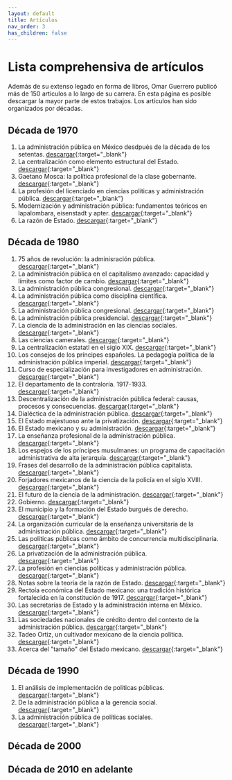 ```yaml
---
layout: default
title: Artículos
nav_order: 3
has_children: false
---
```


# Lista comprehensiva de artículos

Además de su extenso legado en forma de libros, Omar Guerrero publicó más de 150 artículos a lo largo de su carrera. En esta página es posible descargar la mayor parte de estos trabajos. Los artículos han sido organizados por décadas.

## Década de 1970
1. La administración pública en México desdpués de la década de los setentas. [descargar](/pdfs/articulos/1970/APmexSetenta.pdf){:target="_blank"}
2. La centralización como elemento estructural del Estado. [descargar](/pdfs/articulos/1970/CentralizacionEstatalSXIX.pdf){:target="_blank"}
3. Gaetano Mosca: la política profesional de la clase gobernante. [descargar](/pdfs/articulos/1970/GaetanoMosca.pdf){:target="_blank"}
4. La profesión del licenciado en ciencias políticas y administración pública. [descargar](/pdfs/articulos/1970/LicCPyAP.pdf){:target="_blank"}
5. Modernización y administración pública: fundamentos teóricos en lapalombara, eisenstadt y apter. [descargar](/pdfs/articulos/1970/ModerAP.pdf){:target="_blank"}
6. La razón de Estado. [descargar](/pdfs/articulos/1970/RazonEstado1.pdf){:target="_blank"}

## Década de 1980
1. 75 años de revolución: la adminisración pública. [descargar](/pdfs/articulos/1980/75rev.pdf){:target="_blank"}
2. La administración pública en el capitalismo avanzado: capacidad y límites como factor de cambio. [descargar](/pdfs/articulos/1980/APcapitalismoAvanzado.pdf){:target="_blank"}
3. La administración pública congresional. [descargar](/pdfs/articulos/1980/APcogresional.pdf){:target="_blank"}
4. La administración pública como disciplina científica. [descargar](/pdfs/articulos/1980/APcomoCiencia.pdf){:target="_blank"}
5. La administración pública congresional. [descargar](/pdfs/articulos/1980/APcongresional.pdf){:target="_blank"}
6. La administración pública presidencial. [descargar](/pdfs/articulos/1980/APpresidencial.pdf){:target="_blank"}
7. La ciencia de la administración en las ciencias sociales. [descargar](/pdfs/articulos/1980/CadmonCsociales.pdf){:target="_blank"}
8. Las ciencias camerales. [descargar](/pdfs/articulos/1980/CCamerales.pdf){:target="_blank"}
9. La centralización estatatl en el siglo XIX. [descargar](/pdfs/articulos/1980/CentralizacionEstatalSXIX.pdf){:target="_blank"}
10. Los consejos de los príncipes españoles. La pedagogía política de la administración pública imperial. [descargar](/pdfs/articulos/1980/ConsejosPrincipes.pdf){:target="_blank"}
11. Curso de especialización para investigadores en administración. [descargar](/pdfs/articulos/1980/CursoInvestigadores19852.pdf){:target="_blank"}
12. El departamento de la contraloría. 1917-1933. [descargar](/pdfs/articulos/1980/DeptoContraloría.pdf){:target="_blank"}
13. Descentralización de la administración pública federal: causas, procesos y consecuencias. [descargar](/pdfs/articulos/1980/DescentraAPF.pdf){:target="_blank"}
14. Dialéctica de la administración pública. [descargar](/pdfs/articulos/1980/DialecticaAP.pdf){:target="_blank"}
15. El Estado majestuoso ante la privatización. [descargar](/pdfs/articulos/1980/EdoMajestuoso.pdf){:target="_blank"}
16. El Estado mexicano y su administración. [descargar](/pdfs/articulos/1980/EdoMexyAdmon.pdf){:target="_blank"}
17. La enseñanza profesional de la administración pública. [descargar](/pdfs/articulos/1980/EnsenanzaProfAP.pdf){:target="_blank"}
18. Los espejos de los príncipes musulmanes: un programa de capacitación administrativa de alta jerarquía. [descargar](/pdfs/articulos/1980/EspejosPrincipes.pdf){:target="_blank"}
19. Frases del desarrollo de la administración pública capitalista. [descargar](/pdfs/articulos/1980/FasesDesaAPcapita.pdf){:target="_blank"}
20. Forjadores mexicanos de la ciencia de la policía en el siglo XVIII. [descargar](/pdfs/articulos/1980/ForjadoresMexicanos1.pdf){:target="_blank"}
21. El futuro de la ciencia de la administración. [descargar](/pdfs/articulos/1980/FuturoDeLaCienciaAP.pdf){:target="_blank"}
22. Gobierno. [descargar](/pdfs/articulos/1980/Gobierno.pdf){:target="_blank"}
23. El municipio y la formación del Estado burgués de derecho. [descargar](/pdfs/articulos/1980/MunicioYEstadoBurgues.pdf){:target="_blank"}
24. La organización curricular de la enseñanza universitaria de la administración pública. [descargar](/pdfs/articulos/1980/OrganizaCurricular.pdf){:target="_blank"}
25. Las políticas públicas como ámbito de concurrencia multidisciplinaria. [descargar](/pdfs/articulos/1980/PPconcurrenciaMulti.pdf){:target="_blank"}
26. La privatización de la administración pública. [descargar](/pdfs/articulos/1980/PrivatizacionAP.pdf){:target="_blank"}
27. La profesión en ciencias políticas y administración pública. [descargar](/pdfs/articulos/1980/ProfesionCPyAP.pdf){:target="_blank"}
28. Notas sobre la teoría de la razón de Estado. [descargar](/pdfs/articulos/1980/RazonEstado1.pdf){:target="_blank"}
29. Rectoía económica del Estado mexicano: una tradición histórica fortalecida en la constitución de 1917. [descargar](/pdfs/articulos/1980/RectoriaEconomicaEdo.pdf){:target="_blank"}
30. Las secretarías de Estado y la administración interna en México. [descargar](/pdfs/articulos/1980/SecreEdoAdmonInte.pdf){:target="_blank"}
31. Las sociedades nacionales de crédito dentro del contexto de la administración pública. [descargar](/pdfs/articulos/1980/SocNacCredito.pdf){:target="_blank"}
32. Tadeo Ortiz, un cultivador mexicano de la ciencia política. [descargar](/pdfs/articulos/1980/TadeoOrtiz.pdf){:target="_blank"}
33. Acerca del "tamaño" del Estado mexicano. [descargar](/pdfs/articulos/1980/TamanoEdoMexicano.pdf){:target="_blank"}

## Década de 1990
1. El análisis de implementación de políticas públicas. [descargar](/pdfs/articulos/1990/AnalisisImplementa.pdf){:target="_blank"}
2. De la administración pública a la gerencia social. [descargar](/pdfs/articulos/1990/APgerenciaSocial.pdf){:target="_blank"}
3. La administración pública de políticas sociales. [descargar](/pdfs/articulos/1990/APpoliticasSoc.pdf){:target="_blank"}




## Década de 2000









## Década de 2010 en adelante
